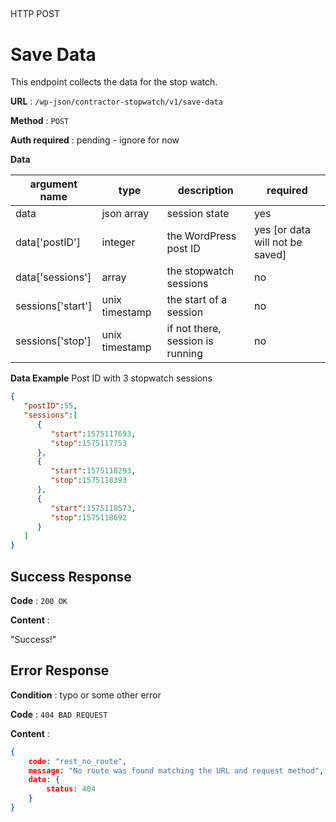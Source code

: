 
## 
HTTP POST

# Save Data

This endpoint collects the data for the stop watch.

**URL** : `/wp-json/contractor-stopwatch/v1/save-data`

**Method** : `POST`

**Auth required** : pending - ignore for now

**Data**

argument name| type | description| required
------------ | --------- | ------- | -------
data | json array | session state | yes
data['postID'] | integer | the WordPress post ID | yes [or data will not be saved]
data['sessions'] | array | the stopwatch sessions | no
sessions['start'] | unix timestamp | the start of a session | no
sessions['stop'] | unix timestamp | if not there, session is running | no

**Data Example**
Post ID with 3 stopwatch sessions
```json
{ 
   "postID":55,
   "sessions":[ 
      { 
         "start":1575117693,
         "stop":1575117753
      },
      { 
         "start":1575118293,
         "stop":1575118393
      },
      { 
         "start":1575118573,
         "stop":1575118692
      }
   ]
}
```

## Success Response

**Code** : `200 OK`

**Content** :

"Success!"


## Error Response

**Condition** : typo or some other error

**Code** : `404 BAD REQUEST`

**Content** :

```json
{
    code: "rest_no_route",
    message: "No route was found matching the URL and request method",
    data: {
        status: 404
    }
}
```
